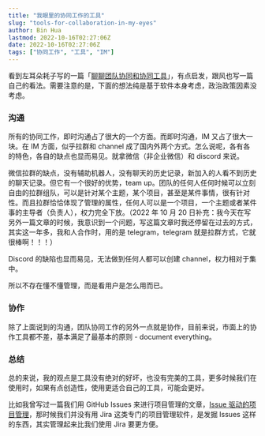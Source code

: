 ```yaml
---
title: "我眼里的协同工作的工具"
slug: "tools-for-collaboration-in-my-eyes"
author: Bin Hua
lastmod: 2022-10-16T02:27:06Z
date: 2022-10-16T02:27:06Z
tags: ["协同工作", "工具", "IM"]
---
```


看到左耳朵耗子写的一篇「[聊聊团队协同和协同工具](https://coolshell.cn/articles/22298.html)」，有点启发，跟风也写一篇自己的看法。需要注意的是，下面的想法纯是基于软件本身考虑，政治政策因素没考虑。

### 沟通

所有的协同工作，即时沟通占了很大的一个方面。而即时沟通，IM 又占了很大一块。在 IM 方面，似乎拉群和 channel 成了国内外两个方式。怎么说呢，各有各的特色，各自的缺点也显而易见。就拿微信（非企业微信）和 discord 来说。

微信拉群的缺点，没有辅助机器人，没有聊天的历史记录，新加入的人看不到历史的聊天记录。但它有一个很好的优势，team up。团队的任何人任何时候可以立刻自由的拉群组队，可以是针对某个主题，某个项目，甚至是某件事情，很有针对性。而且拉群恰恰体现了管理的属性，任何人可以是一个项目，一个主题或者某件事的主导者（负责人），权力完全下放。（2022 年 10 月 20 日补充：我今天在写另外一篇文章的时候，我意识到一个问题，写这篇文章时我还停留在过去的方式，其实这一年多，我和人合作时，用的是 telegram，telegram 就是拉群方式，它就很棒啊！！！）

Discord 的缺陷也显而易见，无法做到任何人都可以创建 channel，权力相对于集中。

所以不存在懂不懂管理，而是看用户是怎么用而已。

### 协作

除了上面说到的沟通，团队协同工作的另外一点就是协作，目前来说，市面上的协作工具都不差，基本满足了最基本的原则 - document everything。

### 总结

总的来说，我的观点是工具没有绝对的好坏，也没有完美的工具，更多时候我们在使用时，如果有点创造性，使用更适合自己的工具，可能会更好。

比如我曾写过一篇我们用 GitHub Issues 来进行项目管理的文章，[Issue 驱动的项目管理](https://tourcoder.com/issue-driven-project-management/)，那时候我们并没有用 Jira 这类专门的项目管理软件，是发掘 Issues 这样的东西，其实管理起来比我们使用 Jira 要更方便。
